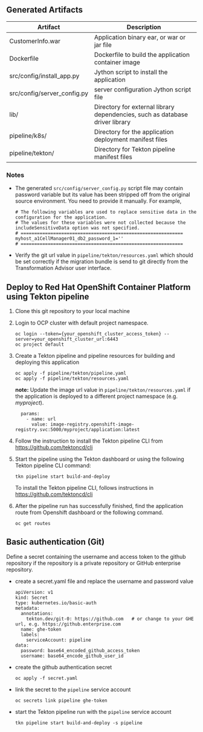 ## Generated Artifacts
| Artifact | Description |
| --- | --- |
| CustomerInfo.war | Application binary ear, or war or jar file |
| Dockerfile | Dockerfile to build the application container image |
| src/config/install_app.py | Jython script to install the application |
| src/config/server_config.py | server configuration Jython script file |  
| lib/ | Directory for external library dependencies, such as database driver library | 
| pipeline/k8s/ | Directory for the application deployment manifest files |
| pipeline/tekton/ | Directory for Tekton pipeline manifest files |

### Notes
- The generated `src/config/server_config.py` script file may contain password variable but its value has been stripped off from
the original source environment.  You need to provide it manually. For example, 

  ```
  # The following variables are used to replace sensitive data in the configuration for the application.
  # The values for these variables were not collected because the includeSensitiveData option was not specified.
  # ============================================================
  myhost_a1CellManager01_db2_password_1=''
  # ============================================================  
  ```
- Verify the git url value in `pipeline/tekton/resources.yaml` which should be set correctly if the migration bundle
  is send to git directly from the Transformation Advisor user interface. 

## Deploy to Red Hat OpenShift Container Platform using Tekton pipeline
1. Clone this git repository to your local machine
2. Login to OCP cluster with default project namespace.
   ```
   oc login --token={your_openshift_cluster_access_token} --server=your_openshift_cluster_url:6443
   oc project default
   ```
3. Create a Tekton pipeline and pipeline resources for building and deploying this application
   ```
   oc apply -f pipeline/tekton/pipeline.yaml
   oc apply -f pipeline/tekton/resources.yaml
   ```
   
   **note:** Update the image url value in `pipeline/tekton/resources.yaml` if the application is deployed to a 
   different project namespace (e.g. *myproject*).  
   ```
     params:
       - name: url
         value: image-registry.openshift-image-registry.svc:5000/myproject/application:latest
   ```
4. Follow the instruction to install the Tekton pipeline CLI from https://github.com/tektoncd/cli

5. Start the pipeline using the Tekton dashboard or using the following Tekton pipeline CLI command:
   ``` 
   tkn pipeline start build-and-deploy
   ```
   To install the Tekton pipeline CLI, follows instructions in https://github.com/tektoncd/cli

      
6. After the pipeline run has successfully finished, find the application 
   route from Openshift dashboard or the following command.
   ```
   oc get routes
   ```

## Basic authentication (Git)
Define a secret containing the username and access token to the github repository if the repository is a private repository or GitHub enterprise repository.

- create a secret.yaml file and replace the username and password value
  ```
  apiVersion: v1
  kind: Secret
  type: kubernetes.io/basic-auth
  metadata:
    annotations:
      tekton.dev/git-0: https://github.com   # or change to your GHE url, e.g. https://github.enterprise.com
    name: ghe-token
    labels:
      serviceAccount: pipeline
  data:
    password: base64_encoded_github_access_token
    username: base64_encode_github_user_id
  ```
- create the github authentication secret
  ```
  oc apply -f secret.yaml 
  ```
- link the secret to the `pipeline` service account
  ```
  oc secrets link pipeline ghe-token
  ```
- start the Tekton pipeline run with the `pipeline` service account
  ```
  tkn pipeline start build-and-deploy -s pipeline
  ```
